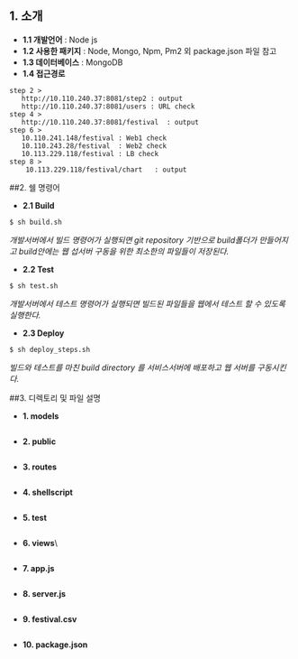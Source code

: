 ## 1. 소개
* **1.1 개발언어** : Node js
* **1.2 사용한 패키지** : Node, Mongo, Npm, Pm2 외 package.json 파일 참고
* **1.3 데이터베이스** : MongoDB
* **1.4 접근경로**
```
step 2 >
   http://10.110.240.37:8081/step2 : output
   http://10.110.240.37:8081/users : URL check
step 4 >
   http://10.110.240.37:8081/festival  : output
step 6 >
   10.110.241.148/festival : Web1 check
   10.110.243.28/festival  : Web2 check
   10.113.229.118/festival : LB check
step 8 >
    10.113.229.118/festival/chart   : output
``` 


##2. 쉘 명령어
* **2.1 Build**
```
$ sh build.sh
```
*개발서버에서 빌드 명령어가 실행되면 git repository 기반으로 build폴더가 만들어지고 build안에는 웹 섭서버 구동을 위한 최소한의 파일들이 저장된다.*
								 
* **2.2 Test**
```
$ sh test.sh
```
*개발서버에서 테스트 명령어가 실행되면 빌드된 파일들을 웹에서 테스트 할 수 있도록 실행한다.*
					    
* **2.3 Deploy** 
```
$ sh deploy_steps.sh
```
*빌드와 테스트를 마친 build directory 를 서비스서버에 배포하고 웹 서버를 구동시킨다.*

##3. 디렉토리 및 파일 설명
* **1. models**
```
```
* **2. public**
```
```
* **3. routes**
```
```
* **4. shellscript**
```
```
* **5. test**
```
```
* **6. views**\
```
```
* **7. app.js**
```
```
* **8. server.js**
```
```
* **9. festival.csv**
```
```
* **10. package.json**
```
```
